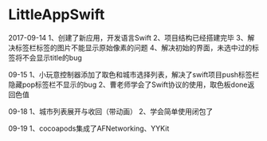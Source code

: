 # LittleAppSwift


2017-09-14
1、创建了新应用，开发语言Swift
2、项目结构已经搭建完毕
3、解决标签栏标签的图片不能显示原始像素的问题
4、解决初始的界面，未选中过的标签将不会显示title的bug

09-15
1、小玩意控制器添加了取色和城市选择列表，解决了swift项目push标签栏隐藏pop标签栏不显示的bug
2、曹老师学会了Swift协议的使用，取色板done返回色值

09-18
1、城市列表展开与收回（带动画）
2、学会简单使用闭包了

09-19
1、cocoapods集成了AFNetworking、YYKit
